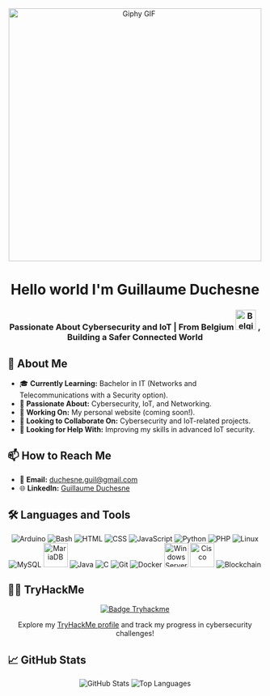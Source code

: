 <div align="center">
  <img src="https://media.giphy.com/media/zyFcsWHX2fdpyb5SBi/giphy.gif" alt="Giphy GIF" width="500px" />
</div>

<h1 align="center">Hello world I'm Guillaume Duchesne</h1>
<h3 align="center">Passionate About Cybersecurity and IoT | From Belgium 
  <img src="https://upload.wikimedia.org/wikipedia/commons/thumb/5/5c/Flag-map_of_Belgium.svg/731px-Flag-map_of_Belgium.svg.png" alt="Belgium Flag" width="40px" /> , Building a Safer Connected World
</h3>

## 🌟 About Me
- 🎓 **Currently Learning:** Bachelor in IT (Networks and Telecommunications with a Security option).
- 🚀 **Passionate About:** Cybersecurity, IoT, and Networking.
- 🔭 **Working On:** My personal website (coming soon!).
- 🌱 **Looking to Collaborate On:** Cybersecurity and IoT-related projects.
- 🤝 **Looking for Help With:** Improving my skills in advanced IoT security.

## 📫 How to Reach Me
- 📧 **Email:** [duchesne.guil@gmail.com](mailto:duchesne.guil@gmail.com)
- 🌐 **LinkedIn:** [Guillaume Duchesne](https://www.linkedin.com/in/guillaume-duchesne-b894942b6/)

## 🛠️ Languages and Tools
<div align="center">
  <img src="https://img.icons8.com/color/48/000000/arduino.png" alt="Arduino" />
  <img src="https://img.icons8.com/color/48/000000/bash.png" alt="Bash" />
  <img src="https://img.icons8.com/color/48/000000/html-5.png" alt="HTML" />
  <img src="https://img.icons8.com/color/48/000000/css3.png" alt="CSS" />
  <img src="https://img.icons8.com/color/48/000000/javascript.png" alt="JavaScript" />
  <img src="https://img.icons8.com/color/48/000000/python.png" alt="Python" />
  <img src="https://img.icons8.com/color/48/000000/php.png" alt="PHP" />
  <img src="https://img.icons8.com/color/48/000000/linux.png" alt="Linux" />
  <img src="https://img.icons8.com/color/48/000000/mysql-logo.png" alt="MySQL" />
  <img src="https://mariadb.com/wp-content/uploads/2019/11/mariadb-logo-vert_blue-transparent.png" alt="MariaDB" width="48" />
  <img src="https://img.icons8.com/fluency/48/000000/java-coffee-cup-logo.png" alt="Java" />
  <img src="https://img.icons8.com/color/48/000000/c-programming.png" alt="C" />
  <img src="https://img.icons8.com/color/48/000000/git.png" alt="Git" />
  <img src="https://img.icons8.com/color/48/000000/docker.png" alt="Docker" />
  <img src="https://www.vectorlogo.zone/logos/microsoft/microsoft-icon.svg" alt="Windows Server" width="48" />
  <img src="https://www.vectorlogo.zone/logos/cisco/cisco-icon.svg" alt="Cisco" width="48" />
  <img src="https://img.icons8.com/color/48/000000/blockchain-technology.png" alt="Blockchain" />
</div>

## 🧑‍💻 TryHackMe
<div align="center">
  <a href="https://tryhackme.com/p/ZaFiR" target="_blank">
    <img src="https://tryhackme-badges.s3.amazonaws.com/ZaFiR.png" alt="Badge Tryhackme" />
  </a>
  <p>Explore my <a href="https://tryhackme.com/p/ZaFiR" target="_blank">TryHackMe profile</a> and track my progress in cybersecurity challenges!</p>
</div>

## 📈 GitHub Stats
<div align="center">
  <img src="https://github-readme-stats.vercel.app/api?username=zafirr-cyber&show_icons=true&theme=radical" alt="GitHub Stats" />
  <img src="https://github-readme-stats.vercel.app/api/top-langs/?username=zafirr-cyber&layout=compact&theme=radical" alt="Top Languages" />
</div>

